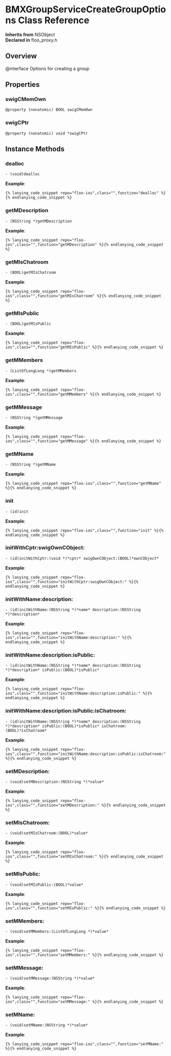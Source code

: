 # BMXGroupServiceCreateGroupOptions Class Reference

  **Inherits from** NSObject  
  **Declared in** floo_proxy.h  

## Overview

@interface Options for creating a group

## Properties

<a name="//api/name/swigCMemOwn" title="swigCMemOwn"></a>
### swigCMemOwn

`@property (nonatomic) BOOL swigCMemOwn`

<a name="//api/name/swigCPtr" title="swigCPtr"></a>
### swigCPtr

`@property (nonatomic) void *swigCPtr`

<a title="Instance Methods" name="instance_methods"></a>
## Instance Methods

<a name="//api/name/dealloc" title="dealloc"></a>
### dealloc

`- (void)dealloc`

<a name="//api/name/getMDescription" title="getMDescription"></a>
**Example**:
```
{% lanying_code_snippet repo="floo-ios",class="",function="dealloc" %}{% endlanying_code_snippet %}
```
### getMDescription

`- (NSString *)getMDescription`

<a name="//api/name/getMIsChatroom" title="getMIsChatroom"></a>
**Example**:
```
{% lanying_code_snippet repo="floo-ios",class="",function="getMDescription" %}{% endlanying_code_snippet %}
```
### getMIsChatroom

`- (BOOL)getMIsChatroom`

<a name="//api/name/getMIsPublic" title="getMIsPublic"></a>
**Example**:
```
{% lanying_code_snippet repo="floo-ios",class="",function="getMIsChatroom" %}{% endlanying_code_snippet %}
```
### getMIsPublic

`- (BOOL)getMIsPublic`

<a name="//api/name/getMMembers" title="getMMembers"></a>
**Example**:
```
{% lanying_code_snippet repo="floo-ios",class="",function="getMIsPublic" %}{% endlanying_code_snippet %}
```
### getMMembers

`- (ListOfLongLong *)getMMembers`

<a name="//api/name/getMMessage" title="getMMessage"></a>
**Example**:
```
{% lanying_code_snippet repo="floo-ios",class="",function="getMMembers" %}{% endlanying_code_snippet %}
```
### getMMessage

`- (NSString *)getMMessage`

<a name="//api/name/getMName" title="getMName"></a>
**Example**:
```
{% lanying_code_snippet repo="floo-ios",class="",function="getMMessage" %}{% endlanying_code_snippet %}
```
### getMName

`- (NSString *)getMName`

<a name="//api/name/init" title="init"></a>
**Example**:
```
{% lanying_code_snippet repo="floo-ios",class="",function="getMName" %}{% endlanying_code_snippet %}
```
### init

`- (id)init`

<a name="//api/name/initWithCptr:swigOwnCObject:" title="initWithCptr:swigOwnCObject:"></a>
**Example**:
```
{% lanying_code_snippet repo="floo-ios",class="",function="init" %}{% endlanying_code_snippet %}
```
### initWithCptr:swigOwnCObject:

`- (id)initWithCptr:(void *)*cptr* swigOwnCObject:(BOOL)*ownCObject*`

<a name="//api/name/initWithName:description:" title="initWithName:description:"></a>
**Example**:
```
{% lanying_code_snippet repo="floo-ios",class="",function="initWithCptr:swigOwnCObject:" %}{% endlanying_code_snippet %}
```
### initWithName:description:

`- (id)initWithName:(NSString *)*name* description:(NSString *)*description*`

<a name="//api/name/initWithName:description:isPublic:" title="initWithName:description:isPublic:"></a>
**Example**:
```
{% lanying_code_snippet repo="floo-ios",class="",function="initWithName:description:" %}{% endlanying_code_snippet %}
```
### initWithName:description:isPublic:

`- (id)initWithName:(NSString *)*name* description:(NSString *)*description* isPublic:(BOOL)*isPublic*`

<a name="//api/name/initWithName:description:isPublic:isChatroom:" title="initWithName:description:isPublic:isChatroom:"></a>
**Example**:
```
{% lanying_code_snippet repo="floo-ios",class="",function="initWithName:description:isPublic:" %}{% endlanying_code_snippet %}
```
### initWithName:description:isPublic:isChatroom:

`- (id)initWithName:(NSString *)*name* description:(NSString *)*description* isPublic:(BOOL)*isPublic* isChatroom:(BOOL)*isChatroom*`

<a name="//api/name/setMDescription:" title="setMDescription:"></a>
**Example**:
```
{% lanying_code_snippet repo="floo-ios",class="",function="initWithName:description:isPublic:isChatroom:" %}{% endlanying_code_snippet %}
```
### setMDescription:

`- (void)setMDescription:(NSString *)*value*`

<a name="//api/name/setMIsChatroom:" title="setMIsChatroom:"></a>
**Example**:
```
{% lanying_code_snippet repo="floo-ios",class="",function="setMDescription:" %}{% endlanying_code_snippet %}
```
### setMIsChatroom:

`- (void)setMIsChatroom:(BOOL)*value*`

<a name="//api/name/setMIsPublic:" title="setMIsPublic:"></a>
**Example**:
```
{% lanying_code_snippet repo="floo-ios",class="",function="setMIsChatroom:" %}{% endlanying_code_snippet %}
```
### setMIsPublic:

`- (void)setMIsPublic:(BOOL)*value*`

<a name="//api/name/setMMembers:" title="setMMembers:"></a>
**Example**:
```
{% lanying_code_snippet repo="floo-ios",class="",function="setMIsPublic:" %}{% endlanying_code_snippet %}
```
### setMMembers:

`- (void)setMMembers:(ListOfLongLong *)*value*`

<a name="//api/name/setMMessage:" title="setMMessage:"></a>
**Example**:
```
{% lanying_code_snippet repo="floo-ios",class="",function="setMMembers:" %}{% endlanying_code_snippet %}
```
### setMMessage:

`- (void)setMMessage:(NSString *)*value*`

<a name="//api/name/setMName:" title="setMName:"></a>
**Example**:
```
{% lanying_code_snippet repo="floo-ios",class="",function="setMMessage:" %}{% endlanying_code_snippet %}
```
### setMName:

`- (void)setMName:(NSString *)*value*`

**Example**:
```
{% lanying_code_snippet repo="floo-ios",class="",function="setMName:" %}{% endlanying_code_snippet %}
```
